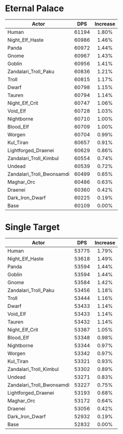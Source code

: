 # Eternal Palace
| Actor | DPS | Increase |
|---|:---:|:---:|
|Human|61194|1.80%|
|Night_Elf_Haste|60986|1.46%|
|Panda|60972|1.44%|
|Gnome|60967|1.43%|
|Goblin|60956|1.41%|
|Zandalari_Troll_Paku|60836|1.21%|
|Troll|60815|1.17%|
|Dwarf|60798|1.15%|
|Tauren|60794|1.14%|
|Night_Elf_Crit|60747|1.06%|
|Void_Elf|60728|1.03%|
|Nightborne|60710|1.00%|
|Blood_Elf|60709|1.00%|
|Worgen|60704|0.99%|
|Kul_Tiran|60657|0.91%|
|Lightforged_Draenei|60629|0.86%|
|Zandalari_Troll_Kimbul|60554|0.74%|
|Undead|60539|0.72%|
|Zandalari_Troll_Bwonsamdi|60499|0.65%|
|Maghar_Orc|60486|0.63%|
|Draenei|60360|0.42%|
|Dark_Iron_Dwarf|60225|0.19%|
|Base|60109|0.00%|

# Single Target
| Actor | DPS | Increase |
|---|:---:|:---:|
|Human|53775|1.79%|
|Night_Elf_Haste|53618|1.49%|
|Panda|53594|1.44%|
|Goblin|53594|1.44%|
|Gnome|53584|1.42%|
|Zandalari_Troll_Paku|53456|1.18%|
|Troll|53444|1.16%|
|Dwarf|53433|1.14%|
|Void_Elf|53433|1.14%|
|Tauren|53432|1.14%|
|Night_Elf_Crit|53387|1.05%|
|Blood_Elf|53348|0.98%|
|Nightborne|53344|0.97%|
|Worgen|53342|0.97%|
|Kul_Tiran|53321|0.93%|
|Zandalari_Troll_Kimbul|53302|0.89%|
|Undead|53271|0.83%|
|Zandalari_Troll_Bwonsamdi|53227|0.75%|
|Lightforged_Draenei|53193|0.68%|
|Maghar_Orc|53172|0.64%|
|Draenei|53056|0.42%|
|Dark_Iron_Dwarf|52932|0.19%|
|Base|52832|0.00%|
